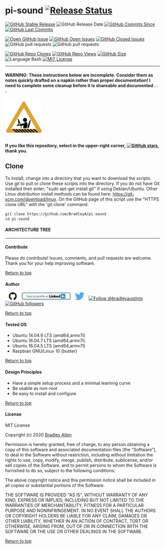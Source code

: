 # pi-sound   [![Release Status](https://img.shields.io/badge/Status_-Alpha-red.svg)](https://github.com/BradleyA/pi-sound/releases/tag/0.0)

[![GitHub Stable Release](https://img.shields.io/badge/Release-0.0-blue.svg)](https://github.com/BradleyA/pi-sound/releases/tag/0.0)
![GitHub Release Date](https://img.shields.io/github/release-date/BradleyA/pi-sound?color=blue)
[![GitHub Commits Since](https://img.shields.io/github/commits-since/BradleyA/pi-sound/0.0?color=orange)](https://github.com/BradleyA/pi-sound/commits/)
[![GitHub Last Commits](https://img.shields.io/github/last-commit/BradleyA/pi-sound.svg)](https://github.com/BradleyA/pi-sound/commits/)

[![Open GitHub Issue](https://img.shields.io/badge/Open-Incident-brightgreen.svg)](https://github.com/BradleyA/pi-sound/issues/new/choose)
[![GitHub Open Issues](https://img.shields.io/github/issues/BradleyA/pi-sound?color=purple)](https://github.com/BradleyA/pi-sound/issues?q=is%3Aopen+is%3Aissue)
[![GitHub Closed Issues](https://img.shields.io/github/issues-closed/BradleyA/pi-sound?color=purple)](https://github.com/BradleyA/pi-sound/issues?q=is%3Aclosed+is%3Aissue)
![GitHub pull requests](https://img.shields.io/github/issues-pr-raw/BradleyA/pi-sound)
![GitHub pull requests](https://img.shields.io/github/issues-pr-closed-raw/BradleyA/pi-sound)

[<img alt="GitHub Repo Clones" src="https://img.shields.io/static/v1?label=Repo_Clones&message=82&color=blueviolet">](https://github.com/BradleyA/pi-sound/blob/master/images/clone.table.md)
[<img alt="GitHub Repo Views" src="https://img.shields.io/static/v1?label=Repo_Views&message=231&color=blueviolet">](https://github.com/BradleyA/pi-sound/blob/master/images/view.table.md)
[![GitHub Size](https://img.shields.io/github/repo-size/BradleyA/pi-sound.svg)](https://github.com/BradleyA/pi-sound/)
![Language Bash](https://img.shields.io/badge/%20Language-bash-blue.svg)
[![MIT License](http://img.shields.io/badge/License-MIT-blue.png)](LICENSE)

----

#### WARNING: These instructions below are incomplete. Consider them as notes quickly drafted on a napkin rather than proper documentation! I need to complete some cleanup before it is shareable and documented . . .  
<img id="Construction" src="images/construction-icon.gif" width="120">

#### If you like this repository, select in the upper-right corner, [![GitHub stars](https://img.shields.io/github/stars/BradleyA/pi-sound.svg?style=social&label=Star&maxAge=2592000)](https://GitHub.com/BradleyA/pi-sound/stargazers/), thank you.

## Clone
To Install, change into a directory that you want to download the scripts. Use git to pull or clone these scripts into the directory. If you do not have Git installed then enter; "sudo apt-get install git" if using Debian/Ubuntu. Other Linux distribution install methods can be found here: https://git-scm.com/download/linux. On the GitHub page of this script use the "HTTPS clone URL" with the 'git clone' command.

    git clone https://github.com/BradleyA/pi-sound
    cd pi-sound

#### ARCHITECTURE TREE

----

#### Contribute
Please do contribute!  Issues, comments, and pull requests are welcome.  Thank you for your help improving software.

[Return to top](https://github.com/BradleyA/pi-sound/blob/master/README.md)
#### Author
[<img id="github" src="images/github.png" width="50" a="https://github.com/BradleyA/">](https://github.com/BradleyA/)    [<img src="images/linkedin.png" style="max-width:100%;" >](https://www.linkedin.com/in/bradleyhallen) [<img id="twitter" src="images/twitter.png" width="50" a="twitter.com/bradleyaustintx/">](https://twitter.com/bradleyaustintx/)       <a href="https://twitter.com/intent/follow?screen_name=bradleyaustintx"> <img src="https://img.shields.io/twitter/follow/bradleyaustintx.svg?label=Follow%20@bradleyaustintx" alt="Follow @bradleyaustintx" />    </a>          [![GitHub followers](https://img.shields.io/github/followers/BradleyA.svg?style=social&label=Follow&maxAge=2592000)](https://github.com/BradleyA?tab=followers)

[Return to top](https://github.com/BradleyA/pi-sound/blob/master/README.md)
#### Tested OS
 * Ubuntu 14.04.6 LTS (amd64,armv7l)
 * Ubuntu 16.04.7 LTS (amd64,armv7l)
 * Ubuntu 18.04.5 LTS (amd64,armv7l)
 * Raspbian GNU/Linux 10 (buster)

[Return to top](https://github.com/BradleyA/pi-sound/blob/master/README.md)

#### Design Principles
 * Have a simple setup process and a minimal learning curve
 * Be usable as non-root
 * Be easy to install and configure

[Return to top](https://github.com/BradleyA/pi-sound/blob/master/README.md)
#### License
MIT License

Copyright (c) 2020  [Bradley Allen](https://www.linkedin.com/in/bradleyhallen)

Permission is hereby granted, free of charge, to any person obtaining a copy of this software and associated documentation files (the "Software"), to deal in the Software without restriction, including without limitation the rights to use, copy, modify, merge, publish, distribute, sublicense, and/or sell copies of the Software, and to permit persons to whom the Software is furnished to do so, subject to the following conditions:

The above copyright notice and this permission notice shall be included in all copies or substantial portions of the Software.

THE SOFTWARE IS PROVIDED "AS IS", WITHOUT WARRANTY OF ANY KIND, EXPRESS OR IMPLIED, INCLUDING BUT NOT LIMITED TO THE WARRANTIES OF MERCHANTABILITY, FITNESS FOR A PARTICULAR PURPOSE AND NONINFRINGEMENT. IN NO EVENT SHALL THE AUTHORS OR COPYRIGHT HOLDERS BE LIABLE FOR ANY CLAIM, DAMAGES OR OTHER LIABILITY, WHETHER IN AN ACTION OF CONTRACT, TORT OR OTHERWISE, ARISING FROM, OUT OF OR IN CONNECTION WITH THE SOFTWARE OR THE USE OR OTHER DEALINGS IN THE SOFTWARE.

[Return to top](https://github.com/BradleyA/pi-sound/blob/master/README.md)
